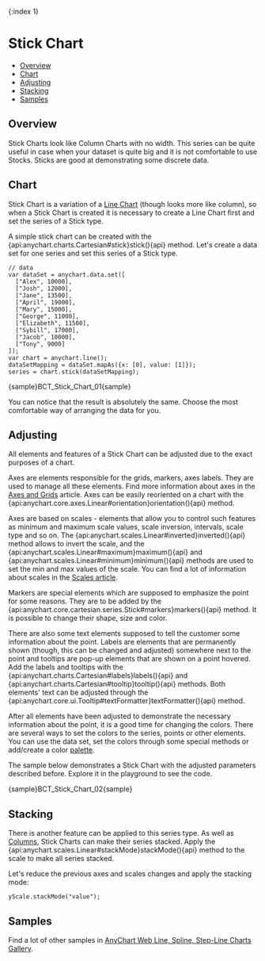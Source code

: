 {:index 1}
# Stick Chart

* [Overview](#overview)
* [Chart](#chart)
* [Adjusting](#adjusting)
* [Stacking](#stacking)
* [Samples](#samples)

## Overview

Stick Charts look like Column Charts with no width. This series can be quite useful in case when your dataset is quite big and it is not comfortable to use Stocks. Sticks are good at demonstrating some discrete data.

## Chart

Stick Chart is a variation of a [Line Chart](Line_Chart) (though looks more like column), so when a Stick Chart is created it is necessary to create a Line Chart first and set the series of a Stick type.

A simple stick chart can be created with the {api:anychart.charts.Cartesian#stick}stick(){api} method. Let's create a data set for one series and set this series of a Stick type. 

```
// data
var dataSet = anychart.data.set([
  ["Alex", 10000],
  ["Josh", 12000],
  ["Jane", 13500],
  ["April", 19000],
  ["Mary", 15000],
  ["George", 11000],
  ["Elizabeth", 11500],
  ["Sybill", 17000],
  ["Jacob", 10000],
  ["Tony", 9000]
]);
var chart = anychart.line();
dataSetMapping = dataSet.mapAs({x: [0], value: [1]});
series = chart.stick(dataSetMapping);
```

{sample}BCT\_Stick\_Chart\_01{sample}

You can notice that the result is absolutely the same. Choose the most comfortable way of arranging the data for you.


## Adjusting

All elements and features of a Stick Chart can be adjusted due to the exact purposes of a chart.

Axes are elements responsible for the grids, markers, axes labels. They are used to manage all these elements. Find more information about axes in the [Axes and Grids](../Axes_and_Grids/Axis_Basics) article. Axes can be easily reoriented on a chart with the {api:anychart.core.axes.Linear#orientation}orientation(){api} method.

Axes are based on scales - elements that allow you to control such features as minimum and maximum scale values, scale inversion, intervals, scale type and so on. The {api:anychart.scales.Linear#inverted}inverted(){api} method allows to invert the scale, and the {api:anychart.scales.Linear#maximum}maximum(){api} and {api:anychart.scales.Linear#minimum}minimum(){api} methods are used to set the min and max values of the scale. You can find a lot of information about scales in the [Scales article](../Axes_and_Grids/Scales).

Markers are special elements which are supposed to emphasize the point for some reasons. They are to be added by the {api:anychart.core.cartesian.series.Stick#markers}markers(){api} method. It is possible to change their shape, size and color.

There are also some text elements supposed to tell the customer some information about the point. Labels are elements that are permanently shown (though, this can be changed and adjusted) somewhere next to the point and tooltips are pop-up elements that are shown on a point hovered. Add the labels and tooltips with the {api:anychart.charts.Cartesian#labels}labels(){api} and {api:anychart.charts.Cartesian#tooltip}tooltip(){api} methods. Both elements' text can be adjusted through the {api:anychart.core.ui.Tooltip#textFormatter}textFormatter(){api} method.

After all elements have been adjusted to demonstrate the necessary information about the point, it is a good time for changing the colors. There are several ways to set the colors to the series, points or other elements. You can use the data set, set the colors through some special methods or add/create a color [palette](Appearance_Settings/Palettes). 

The sample below demonstrates a Stick Chart with the adjusted parameters described before. Explore it in the playground to see the code.

{sample}BCT\_Stick\_Chart\_02{sample}


## Stacking

There is another feature can be applied to this series type. As well as [Columns](Column_Chart), Stick Charts can make their series stacked. Apply the {api:anychart.scales.Linear#stackMode}stackMode(){api} method to the scale to make all series stacked.

Let's reduce the previous axes and scales changes and apply the stacking mode:

```
yScale.stackMode("value");
```

## Samples

Find a lot of other samples in [AnyChart Web Line, Spline, Step-Line Charts Gallery](http://anychart.com/products/anychart/gallery/Line,_Spline,_Step-Line_Charts/).